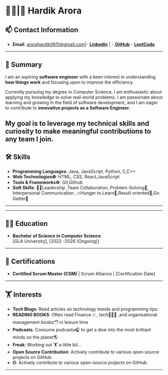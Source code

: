 # 👨‍💻|🥷 Hardik Arora

## 📫 Contact Information
- **Email**: arorahardik0811@gmail.com|- [**LinkedIn**](https://www.linkedin.com/in/hardik0811arora/) | - [**GitHub**](https://github.com/barbaria88) - [**LeetCode**](https://leetcode.com/u/arorahardik0811/)

---

## 💼 Summary
I am an aspiring **software engineer** with a keen interest in understanding **how things work** and  focusing upon to improve the efficiency.

 Currently pursuing my degree in Computer Science, I am enthusiastic about applying my knowledge to solve real-world problems.
 I am passionate about learning and growing in the field of software development, and I am eager to contribute to **innovative projects as a Software Engineer.**

 **My goal is to leverage my technical skills and curiosity to make meaningful contributions to any team I join.**
---

## 🛠️ Skills
- **Programming Languages**: Java, JavaScript, Python, C,C++
- **Web Technologies🌐**: HTML, CSS, React,JavaScript
- **Tools & Frameworks⚙️**: Git,Github 
- **Soft Skills**:  👨‍💼Leadership ,Team Collaboration, Problem-Solving🧮, Interpersonal Communication , 🔥Hunger to Learn🤔,Result oriented🎯,Go Getter🏃

---

---

## 🧑‍🎓 Education
- **Bachelor of Science in Computer Science**  
  [GLA University], [2022 -2026 (Ongoing)]
  

---

## 📜 Certifications
- **Certified Scrum Master (CSM)** | Scrum Alliance | [Certification Date]


---

## 🏋 Interests
- **Tech Blogs**: Read articles on technology trends and programming tips.
- **READING BOOKS**: Often read Finance 💹, tech👨🏻‍💻 ,and organisational management books🗂️ in leisure time 
- **Podcasts**: Consume podcasts🎧 to get a dive into the most brilliant minds on the planet🌎
- **Freak**: Working out 🏋 a little bit...
- **Open Source Contribution**: Actively contribute to various open-source projects on GitHub.
- **O**: Actively contribute to various open-source projects on GitHub.

---
